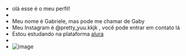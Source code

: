 - olá esse é o meu perfil!
- 
- Meu nome é Gabriele, mas pode me chamar de Gaby
- Meu Instagram é @pretty_yuu.kkjk , você pode entrar em contato lá
- Estou estudando na plataforma [alura](https://ww.alura.com.br/)
- 
- ![image](https://github.com/BjYuri69/Gabriele/assets/149431086/9ae166d9-6825-434b-920f-c21775e8513b)
